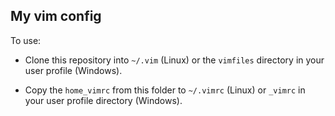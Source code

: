 My vim config
----

To use:

 - Clone this repository into `~/.vim` (Linux) or the `vimfiles` directory in your user profile (Windows).

 - Copy the `home_vimrc` from this folder to `~/.vimrc` (Linux) or `_vimrc` in your user profile directory (Windows).
